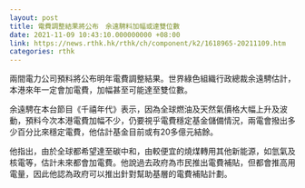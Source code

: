 ```yaml
---
layout: post
title: 電費調整結果將公布　余遠騁料加幅或達雙位數
date: 2021-11-09 10:43:10.000000000 +08:00
link: https://news.rthk.hk/rthk/ch/component/k2/1618965-20211109.htm
categories: rthk
---
```


兩間電力公司預料將公布明年電費調整結果。世界綠色組織行政總裁余遠騁估計，本港來年一定會加電費，加幅甚至可能達至雙位數。

余遠騁在本台節目《千禧年代》表示，因為全球燃油及天然氣價格大幅上升及波動，預料今次本港電費加幅不少，仍要視乎電費穩定基金儲備情況，兩電會撥出多少百分比來穩定電費，他估計基金目前或有20多億元結餘。

他指出，由於全球都希望達至碳中和，由較便宜的燒煤轉用其他新能源，如氫氣及核電等，估計未來都會加電費。他說過去政府為市民推出電費補貼，但都會推高用電量，因此他認為政府可以推出針對幫助基層的電費補貼計劃。
